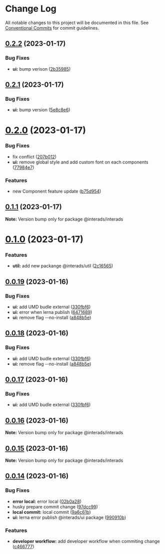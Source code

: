 # Change Log

All notable changes to this project will be documented in this file.
See [Conventional Commits](https://conventionalcommits.org) for commit guidelines.

## [0.2.2](https://github.com/interadsrepo/interads/compare/v0.2.1...v0.2.2) (2023-01-17)

### Bug Fixes

- **ui:** bump verison ([2b35985](https://github.com/interadsrepo/interads/commit/2b3598563012822862d72a53aea5b510df45db65))

## [0.2.1](https://github.com/interadsrepo/interads/compare/v0.2.0...v0.2.1) (2023-01-17)

### Bug Fixes

- **ui:** bump version ([5e8c8e6](https://github.com/interadsrepo/interads/commit/5e8c8e67f2fcf0abfbd1f6be707cb021d42b21b9))

# [0.2.0](https://github.com/interadsrepo/interads/compare/v0.1.1...v0.2.0) (2023-01-17)

### Bug Fixes

- fix conflict ([207b012](https://github.com/interadsrepo/interads/commit/207b0122ea53805e0818070cbec1337a13c82ab5))
- **ui:** remove global style and add custom font on each components ([77984e7](https://github.com/interadsrepo/interads/commit/77984e73ea3e8434871d4bcce3d1209fe8023389))

### Features

- new Component feature update ([b75d954](https://github.com/interadsrepo/interads/commit/b75d954ff1fb07c87f83ccfc42d63d92e7aa95c7))

## [0.1.1](https://github.com/interadsrepo/interads/compare/v0.1.0...v0.1.1) (2023-01-17)

**Note:** Version bump only for package @interads/interads

# [0.1.0](https://github.com/interadsrepo/interads/compare/v0.0.19...v0.1.0) (2023-01-17)

### Features

- **util:** add new packange @interads/util ([2c16565](https://github.com/interadsrepo/interads/commit/2c16565cff5432e017c8741e007ea7364f735f84))

## [0.0.19](https://github.com/interadsrepo/interads/compare/v0.0.16...v0.0.19) (2023-01-16)

### Bug Fixes

- **ui:** add UMD budle external ([330fbf6](https://github.com/interadsrepo/interads/commit/330fbf6381e676fc9300aacbac4de12dc9e8d7eb))
- **ui:** error when lerna publish ([6471689](https://github.com/interadsrepo/interads/commit/6471689e0824af691989d64bc61200cc2cdb6b39))
- **ui:** remove flag --no-install ([a848b5e](https://github.com/interadsrepo/interads/commit/a848b5e4c3de5a1e8564d41c67f32aad88630bd2))

## [0.0.18](https://github.com/interadsrepo/interads/compare/v0.0.16...v0.0.18) (2023-01-16)

### Bug Fixes

- **ui:** add UMD budle external ([330fbf6](https://github.com/interadsrepo/interads/commit/330fbf6381e676fc9300aacbac4de12dc9e8d7eb))
- **ui:** remove flag --no-install ([a848b5e](https://github.com/interadsrepo/interads/commit/a848b5e4c3de5a1e8564d41c67f32aad88630bd2))

## [0.0.17](https://github.com/interadsrepo/interads/compare/v0.0.16...v0.0.17) (2023-01-16)

### Bug Fixes

- **ui:** add UMD budle external ([330fbf6](https://github.com/interadsrepo/interads/commit/330fbf6381e676fc9300aacbac4de12dc9e8d7eb))

## [0.0.16](https://github.com/interadsrepo/interads/compare/v0.0.15...v0.0.16) (2023-01-16)

**Note:** Version bump only for package @interads/interads

## [0.0.15](https://github.com/interadsrepo/interads/compare/v0.0.14...v0.0.15) (2023-01-16)

**Note:** Version bump only for package @interads/interads

## [0.0.14](https://github.com/interadsrepo/interads/compare/v0.0.8...v0.0.14) (2023-01-16)

### Bug Fixes

- **error local:** error local ([02b0a28](https://github.com/interadsrepo/interads/commit/02b0a285e4afd7ec3f160963b508651534915131))
- husky prepare commit change ([97dcc99](https://github.com/interadsrepo/interads/commit/97dcc991dac4b1c3c19de57c63a2d3c493d1ca96))
- **local commit:** local commit ([9a6c61b](https://github.com/interadsrepo/interads/commit/9a6c61b90ed9fc3a951dd23c58f8629128dee950))
- **ui:** lerna error publish @interads/ui package ([990910b](https://github.com/interadsrepo/interads/commit/990910bbaf970cd697c2748f3e82dd4bf1514820))

### Features

- **developer workflow:** add developer workflow when commiting change ([c466777](https://github.com/interadsrepo/interads/commit/c4667770ee346ae76d68d4af6442baf4483d8543))
